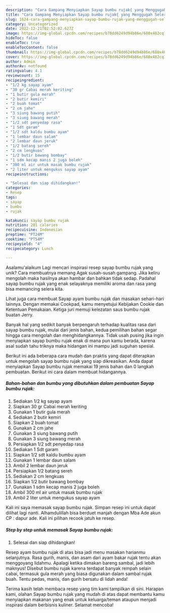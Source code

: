 ```yaml
---
description: "Cara Gampang Menyiapkan Sayap bumbu rujak{ yang Menggugah Selera"
title: "Cara Gampang Menyiapkan Sayap bumbu rujak{ yang Menggugah Selera"
slug: 1624-cara-gampang-menyiapkan-sayap-bumbu-rujak-yang-menggugah-selera
category: Uncategorized
date: 2022-12-21T02:52:02.627Z
image: https://img-global.cpcdn.com/recipes/b78dd6249d94b86e/680x482cq70/sayap-bumbu-rujak-foto-resep-utama.jpg
hideToc: false
enableToc: true
enableTocContent: false
thumbnail: https://img-global.cpcdn.com/recipes/b78dd6249d94b86e/680x482cq70/sayap-bumbu-rujak-foto-resep-utama.jpg
cover: https://img-global.cpcdn.com/recipes/b78dd6249d94b86e/680x482cq70/sayap-bumbu-rujak-foto-resep-utama.jpg
author: Admin
authorAv: notfound
ratingvalue: 4.1
reviewcount: 15
recipeingredient:
- "1/2 kg sayap ayam"
- "30 gr Cabai merah keriting"
- "1 butir gula merah"
- "2 butir kemiri"
- "2 buah tomat"
- "2 cm jahe"
- "3 siung bawang putih"
- "3 siung bawang merah"
- "1/2 sdt penyedap rasa"
- "1 Sdt garam"
- "1/2 sdt kaldu bumbu ayam"
- "1 lembar daun salam"
- "2 lembar daun jeruk"
- "1/2 batang sereh"
- "2 cm lengkuas"
- "1/2 butir bawang bombay"
- "1 sdm kecap manis 2 juga boleh"
- "300 ml air untuk masak bumbu rujak"
- "2 liter untuk mengukus sayap ayam"
recipeinstructions:

- "Selesai dan siap dihidangkan!"
categories:
- Resep
tags:
- sayap
- bumbu
- rujak

katakunci: sayap bumbu rujak 
nutrition: 201 calories
recipecuisine: Indonesian
preptime: "PT24M"
cooktime: "PT54M"
recipeyield: "4"
recipecategory: Lunch

---
```



Asalamu'alaikum Lagi mencari inspirasi resep sayap bumbu rujak yang unik? Cara membuatnya memang Agak susah-susah gampang. Jika keliru mengolah maka hasilnya akan hambar dan bahkan tidak sedap. Padahal sayap bumbu rujak yang enak selayaknya memiliki aroma dan rasa yang bisa memancing selera kita.


Lihat juga cara membuat Sayap ayam bumbu rujak dan masakan sehari-hari lainnya. Dengan memakai Cookpad, kamu menyetujui Kebijakan Cookie dan Ketentuan Pemakaian. Ketiga juri memuji kelezatan saus bumbu rujak buatan Jerry.

Banyak hal yang sedikit banyak berpengaruh terhadap kualitas rasa dari sayap bumbu rujak, mulai dari jenis bahan, kedua pemilihan bahan segar hingga cara mengolah dan menghidangkannya. Tidak usah pusing jika ingin menyiapkan sayap bumbu rujak enak di mana pun kamu berada, karena asal sudah tahu triknya maka hidangan ini mampu jadi suguhan spesial.


Berikut ini ada beberapa cara mudah dan praktis yang dapat diterapkan untuk mengolah sayap bumbu rujak yang siap dikreasikan. Anda dapat menyiapkan Sayap bumbu rujak memakai 19 jenis bahan dan 0 langkah pembuatan. Berikut ini cara dalam membuat hidangannya.

<!--inarticleads1-->

##### Bahan-bahan dan bumbu yang dibutuhkan dalam pembuatan Sayap bumbu rujak:

1. Sediakan 1/2 kg sayap ayam
1. Siapkan 30 gr Cabai merah keriting
1. Gunakan 1 butir gula merah
1. Sediakan 2 butir kemiri
1. Siapkan 2 buah tomat
1. Gunakan 2 cm jahe
1. Gunakan 3 siung bawang putih
1. Gunakan 3 siung bawang merah
1. Persiapkan 1/2 sdt penyedap rasa
1. Sediakan 1 Sdt garam
1. Siapkan 1/2 sdt kaldu bumbu ayam
1. Gunakan 1 lembar daun salam
1. Ambil 2 lembar daun jeruk
1. Persiapkan 1/2 batang sereh
1. Sediakan 2 cm lengkuas
1. Siapkan 1/2 butir bawang bombay
1. Gunakan 1 sdm kecap manis 2 juga boleh
1. Ambil 300 ml air untuk masak bumbu rujak
1. Ambil 2 liter untuk mengukus sayap ayam


Kali ini saya memasak sayap bumbu rujak. Simpan resep ini untuk dapat dilihat lagi nanti. Alhamdulillah bisa berduet manjah dengan Mba Ade akun CP : dapur ade. Kali ini pilihan recook jatuh ke resep. 

<!--inarticleads2-->

##### Step by step untuk memasak Sayap bumbu rujak:


1. Selesai dan siap dihidangkan!

Resep ayam bumbu rujak di atas bisa jadi menu masakan harianmu selanjutnya. Rasa gurih, manis, dan asam dari ayam bakar rujak tentu akan menggoyang lidahmu. Apalagi ketika dimakan bareng sambal, jadi lebih maknyus! Disebut bumbu rujak karena terdapat banyak rempah selain cabai, termasuk gula merah yang biasa digunakan dalam sambal rujak buah. Tentu pedas, manis, dan gurih bersatu di lidah anda! 

Terima kasih telah membaca resep yang tim kami tampilkan di sini. Harapan kami, olahan Sayap bumbu rujak yang mudah di atas dapat membantu kamu menyiapkan makanan yang enak untuk keluarga/teman ataupun menjadi inspirasi dalam berbisnis kuliner. Selamat mencoba!
